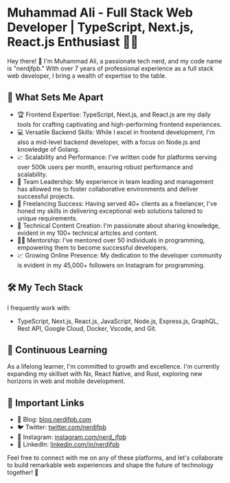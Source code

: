 # Muhammad Ali - Full Stack Web Developer | TypeScript, Next.js, React.js Enthusiast 👨‍💻

Hey there! 👋 I'm Muhammad Ali, a passionate tech nerd, and my code name is "nerdjfpb." With over 7 years of professional experience as a full stack web developer, I bring a wealth of expertise to the table.

## 🚀 What Sets Me Apart

- 🏆 Frontend Expertise: TypeScript, Next.js, and React.js are my daily tools for crafting captivating and high-performing frontend experiences.
- 💻 Versatile Backend Skills: While I excel in frontend development, I'm also a mid-level backend developer, with a focus on Node.js and knowledge of Golang.
- 📈 Scalability and Performance: I've written code for platforms serving over 500k users per month, ensuring robust performance and scalability.
- 👥 Team Leadership: My experience in team leading and management has allowed me to foster collaborative environments and deliver successful projects.
- 💼 Freelancing Success: Having served 40+ clients as a freelancer, I've honed my skills in delivering exceptional web solutions tailored to unique requirements.
- 📝 Technical Content Creation: I'm passionate about sharing knowledge, evident in my 100+ technical articles and content.
- 👨‍🏫 Mentorship: I've mentored over 50 individuals in programming, empowering them to become successful developers.
- 📈 Growing Online Presence: My dedication to the developer community is evident in my 45,000+ followers on Instagram for programming.

## 🛠 My Tech Stack

I frequently work with:
- TypeScript, Next.js, React.js, JavaScript, Node.js, Express.js, GraphQL, Rest API, Google Cloud, Docker, Vscode, and Git.

## 🌱 Continuous Learning

As a lifelong learner, I'm committed to growth and excellence. I'm currently expanding my skillset with Nx, React Native, and Rust, exploring new horizons in web and mobile development.

## 🔗 Important Links

- 📝 Blog: [blog.nerdjfpb.com](https://blog.nerdjfpb.com)
- 🐦 Twitter: [twitter.com/nerdjfpb](https://twitter.com/nerdjfpb)
- 📸 Instagram: [instagram.com/nerd_jfpb](https://instagram.com/nerd_jfpb)
- 👔 LinkedIn: [linkedin.com/in/nerdjfpb](https://www.linkedin.com/in/nerdjfpb/)

Feel free to connect with me on any of these platforms, and let's collaborate to build remarkable web experiences and shape the future of technology together! 🌟
